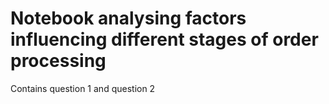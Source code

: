 # Notebook analysing factors influencing different stages of order processing
Contains question 1 and question 2
